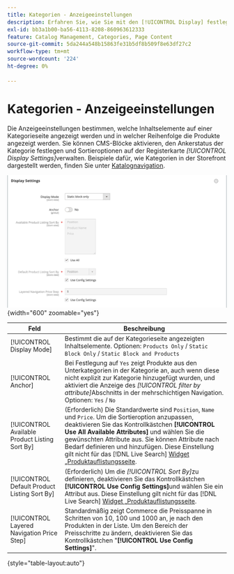 ```yaml
---
title: Kategorien - Anzeigeeinstellungen
description: Erfahren Sie, wie Sie mit den [!UICONTROL Display] festlegen können, welche Inhaltselemente auf einer Kategorieseite angezeigt werden und in welcher Reihenfolge die Produkte angezeigt werden.
exl-id: bb3a1b00-ba56-4113-8208-860963612333
feature: Catalog Management, Categories, Page Content
source-git-commit: 5da244a548b15863fe31b5df8b509f8e63df27c2
workflow-type: tm+mt
source-wordcount: '224'
ht-degree: 0%

---
```


# Kategorien - Anzeigeeinstellungen

Die Anzeigeeinstellungen bestimmen, welche Inhaltselemente auf einer Kategorieseite angezeigt werden und in welcher Reihenfolge die Produkte angezeigt werden. Sie können CMS-Blöcke aktivieren, den Ankerstatus der Kategorie festlegen und Sortieroptionen auf der Registerkarte _[!UICONTROL Display Settings]_&#x200B;verwalten. Beispiele dafür, wie Kategorien in der Storefront dargestellt werden, finden Sie unter [Katalognavigation](navigation.md).

![Anzeigeeinstellungen für Kategorien](./assets/category-display-settings.png){width="600" zoomable="yes"}

| Feld | Beschreibung |
|--- |--- |
| [!UICONTROL Display Mode] | Bestimmt die auf der Kategorieseite angezeigten Inhaltselemente. Optionen: `Products Only` / `Static Block Only` / `Static Block and Products` |
| [!UICONTROL Anchor] | Bei Festlegung auf `Yes` zeigt Produkte aus den Unterkategorien in der Kategorie an, auch wenn diese nicht explizit zur Kategorie hinzugefügt wurden, und aktiviert die Anzeige des _[!UICONTROL filter by attribute]_&#x200B;Abschnitts in der mehrschichtigen Navigation. Optionen: `Yes` / `No` |
| [!UICONTROL Available Product Listing Sort By] | (Erforderlich) Die Standardwerte sind `Position`, `Name` und `Price`. Um die Sortieroption anzupassen, deaktivieren Sie das Kontrollkästchen **[!UICONTROL Use All Available Attributes]** und wählen Sie die gewünschten Attribute aus. Sie können Attribute nach Bedarf definieren und hinzufügen. Diese Einstellung gilt nicht für das [!DNL Live Search] [Widget „Produktauflistungsseite](https://experienceleague.adobe.com/de/docs/commerce/live-search/live-search-storefront/plp-styling). |
| [!UICONTROL Default Product Listing Sort By] | (Erforderlich) Um die _[!UICONTROL Sort By]_&#x200B;zu definieren, deaktivieren Sie das Kontrollkästchen **[!UICONTROL Use Config Settings]**&#x200B;und wählen Sie ein Attribut aus. Diese Einstellung gilt nicht für das [!DNL Live Search] [Widget „Produktauflistungsseite](https://experienceleague.adobe.com/de/docs/commerce/live-search/live-search-storefront/plp-styling). |
| [!UICONTROL Layered Navigation Price Step] | Standardmäßig zeigt Commerce die Preisspanne in Schritten von 10, 100 und 1000 an, je nach den Produkten in der Liste. Um den Bereich der Preisschritte zu ändern, deaktivieren Sie das Kontrollkästchen &quot;**[!UICONTROL Use Config Settings]**&quot;. |

{style="table-layout:auto"}
